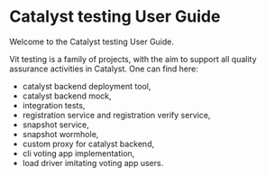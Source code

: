 # Catalyst testing User Guide

Welcome to the Catalyst testing User Guide.

Vit testing is a family of projects, with the aim to support all quality assurance activities in Catalyst. One can find here:
- catalyst backend deployment tool,   
- catalyst backend mock,
- integration tests,
- registration service and registration verify service,
- snapshot service,
- snapshot wormhole,
- custom proxy for catalyst backend,
- cli voting app implementation,
- load driver imitating voting app users.